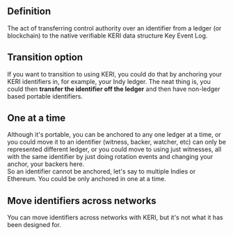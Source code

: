 ## Definition
The act of transferring control authority over an identifier from a ledger (or blockchain) to the native verifiable KERI data structure Key Event Log.

## Transition option
If you want to transition to using KERI, you could do that by anchoring your KERI identifiers in, for example, your Indy ledger. The neat thing is, you could then **transfer the identifier off the ledger** and then have non-ledger based portable identifiers.

## One at a time
Although it's portable, you can be anchored to any one ledger at a time, or you could move it to an identifier (witness, backer, watcher, etc) can only be represented different ledger, or you could move to using just witnesses, all with the same identifier by just
doing rotation events and changing your anchor, your backers here.  
So an identifier cannot be anchored, let's say to multiple Indies or Ethereum. You could be only anchored in one at a time.

## Move identifiers across networks
You can move identifiers across networks with KERI, but it's not what it has been designed for.